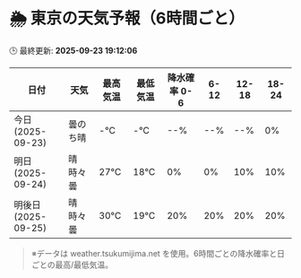 # 🌦️ 東京の天気予報（6時間ごと）

🕒 最終更新: **2025-09-23 19:12:06**

| 日付 | 天気 | 最高気温 | 最低気温 | 降水確率 0-6 | 6-12 | 12-18 | 18-24 |
|------|------|----------|----------|------------|------|------|------|
| 今日 (2025-09-23) | 曇のち晴 | -℃ | -℃ | --% | --% | --% | 0% |
| 明日 (2025-09-24) | 晴時々曇 | 27℃ | 18℃ | 0% | 0% | 10% | 10% |
| 明後日 (2025-09-25) | 晴時々曇 | 30℃ | 19℃ | 20% | 20% | 20% | 20% |

> ※データは weather.tsukumijima.net を使用。6時間ごとの降水確率と日ごとの最高/最低気温。